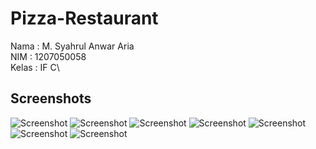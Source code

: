 
# Pizza-Restaurant

Nama : M. Syahrul Anwar Aria\
NIM : 1207050058\
Kelas : IF C\

## Screenshots
![Screenshot]( img/1.png )
![Screenshot]( img/2.png )
![Screenshot]( img/3.png )
![Screenshot]( img/4.png )
![Screenshot]( img/5.png )
![Screenshot]( img/6.png )
![Screenshot]( img/7.png )
